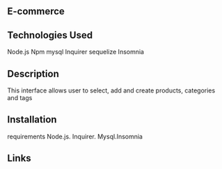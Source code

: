 ## E-commerce

## Technologies Used
Node.js 
Npm
mysql
Inquirer
sequelize
Insomnia
## Description

This interface allows user to select, add and create products, categories and tags


## Installation

requirements
Node.js. Inquirer. Mysql.Insomnia


## Links